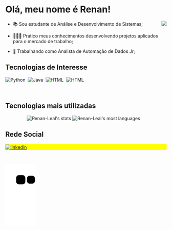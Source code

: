<h1 align="left">Olá, meu nome é Renan!</h1>


<img align="right" height="330" src="https://media.giphy.com/media/CqXALXwCrQanqRwAcE/giphy.gif" />

- 📚 Sou estudante de Análise e Desenvolvimento de Sistemas;

- 👨🏻‍💻 Pratico meus conhecimentos desenvolvendo projetos aplicados para o mercado de trabalho;

- 💼 Trabalhando como Analista de Automação de Dados Jr;


<h2 align="left">Tecnologias de Interesse</h1>

![Python](https://img.shields.io/badge/Python-14354C?style=for-the-badge&logo=python&logoColor=white)&nbsp;
![Java](https://img.shields.io/badge/Java-ED8B00?style=for-the-badge&logo=java&logoColor=white)&nbsp;
![HTML](https://img.shields.io/badge/HTML5-E34F26?style=for-the-badge&logo=html5&logoColor=white)&nbsp;
![HTML](https://img.shields.io/badge/sql-1572B6?style=for-the-badge&logo=sql&logoColor=white)&nbsp;

<br>

<h2>Tecnologias mais utilizadas</h2>
<p align="center">
  <img width="400em" src="https://github-readme-stats.vercel.app/api?username=Renan-Leal&show_icons=true&theme=dark" alt="Renan-Leal's stats"/>
  <img width="400em" src="https://github-readme-stats.vercel.app/api/top-langs/?username=Renan-Leal&layout=compact&theme=dark" alt="Renan-Leal's most languages"/>
</p>

<h2>Rede Social</h2>
<p align="left" style="background:yellow">
  <a href="https://www.linkedin.com/in/renan-leal-4225741a0/" target="_blank">
    <img align="center" src="https://img.shields.io/badge/LinkedIn-0077B5?style=for-the-badge&logo=linkedin&logoColor=white" alt="linkedin"/>
  </a>
</p>

<br>

![snake gif](https://github.com/Renan-Leal/Renan-Leal/blob/output/github-contribution-grid-snake.svg)
